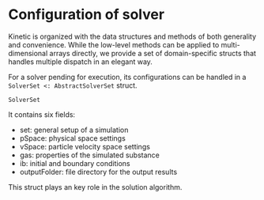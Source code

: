 # Configuration of solver

Kinetic is organized with the data structures and methods of both generality and convenience. 
While the low-level methods can be applied to multi-dimensional arrays directly, we provide a set of domain-specific structs that handles multiple dispatch in an elegant way.

For a solver pending for execution, its configurations can be handled in a `SolverSet <: AbstractSolverSet` struct.
```@docs
SolverSet
```
It contains six fields:
- set: general setup of a simulation
- pSpace: physical space settings
- vSpace: particle velocity space settings
- gas: properties of the simulated substance
- ib: initial and boundary conditions
- outputFolder: file directory for the output results

This struct plays an key role in the solution algorithm.
